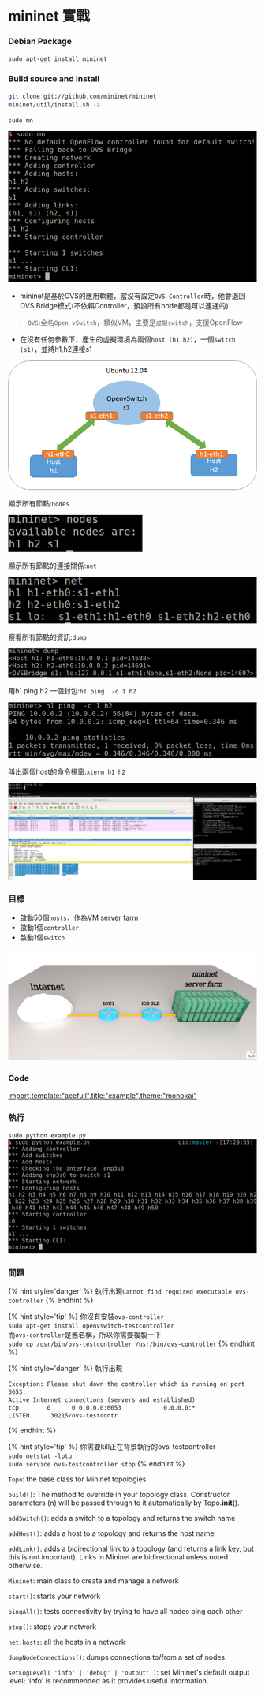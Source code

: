 # mininet 實戰

<!--sec data-title="安裝" data-id="1" data-nopdf="true" data-collapse=false ces-->

### Debian Package  
`sudo apt-get install mininet`

### Build source and install
``` bash
git clone git://github.com/mininet/mininet
mininet/util/install.sh -a
```

<!--endsec-->

<!--sec data-title="啟動" data-id="2" data-nopdf="true" data-collapse=false ces-->

`sudo mn`

![mn](image/mn.png)

- mininet是基於OVS的應用軟體，當沒有設定`OVS Controller`時，他會退回OVS Bridge模式(不依賴Controller，預設所有node都是可以連通的)

> `OVS`:全名`Open vSwitch`，類似VM，主要是`虛擬switch`，支援OpenFlow

- 在沒有任何參數下，產生的虛擬環境為兩個`host (h1,h2)`，一個`switch (s1)`，並將h1,h2連接s1

![Topology](image/topo.png)


<!--endsec-->

<!--sec data-title="測試" data-id="3" data-nopdf="true" data-collapse=false ces-->

顯示所有節點:`nodes`

![nodes](image/nodes.png)

顯示所有節點的連接關係:`net`

![net](image/net.png)

察看所有節點的資訊:`dump`

![dump](image/dump.png)

用h1 ping h2 一個封包:`h1 ping  -c 1 h2`

![ping](image/ping.png)

叫出兩個host的命令視窗:`xterm h1 h2`

![xterm](image/xterm.png)

<!--endsec-->


<!--sec data-title="寫一個Python範例" data-id="4" data-nopdf="true" data-collapse=false ces-->

### 目標
- 啟動50個`hosts`，作為VM server farm
- 啟動1個`controller`
- 啟動1個`switch`

![Server Farm](image/server_farm.png)

### Code
[import,template:"acefull",title:"example",theme:"monokai"](example.py)

### 執行
`sudo python example.py`
![example](image/example.png)

### 問題
{% hint style='danger' %}
執行出現`Cannot find required executable ovs-controller`
{% endhint %}

{% hint style='tip' %}
你沒有安裝`ovs-controller`   
`sudo apt-get install openvswitch-testcontroller`    
而`ovs-controller`是舊名稱，所以你需要複製一下   
`sudo cp /usr/bin/ovs-testcontroller /usr/bin/ovs-controller`
{% endhint %}

{% hint style='danger' %}
執行出現
```
Exception: Please shut down the controller which is running on port 6653:
Active Internet connections (servers and established)
tcp        0      0 0.0.0.0:6653            0.0.0.0:*               LISTEN      30215/ovs-testcontr
```
{% endhint %}

{% hint style='tip' %}
你需要kill正在背景執行的ovs-testcontroller     
`sudo netstat -lptu`    
`sudo service ovs-testcontroller stop`
{% endhint %}
<!--endsec-->

<!--sec data-title="Mininet Python API" data-id="5" data-nopdf="true" data-collapse=false ces-->

`Topo`: the base class for Mininet topologies

`build()`: The method to override in your topology class. Constructor parameters (n) will be passed through to it automatically by Topo.__init__().

`addSwitch()`: adds a switch to a topology and returns the switch name

`addHost()`: adds a host to a topology and returns the host name

`addLink()`: adds a bidirectional link to a topology (and returns a link key, but this is not important). Links in Mininet are bidirectional unless noted otherwise.

`Mininet`: main class to create and manage a network

`start()`: starts your network

`pingAll()`: tests connectivity by trying to have all nodes ping each other

`stop()`: stops your network

`net.hosts`: all the hosts in a network

`dumpNodeConnections()`: dumps connections to/from a set of nodes.

`setLogLevel( 'info' | 'debug' | 'output' )`: set Mininet's default output level; 'info' is recommended as it provides useful information.

<!--endsec-->
